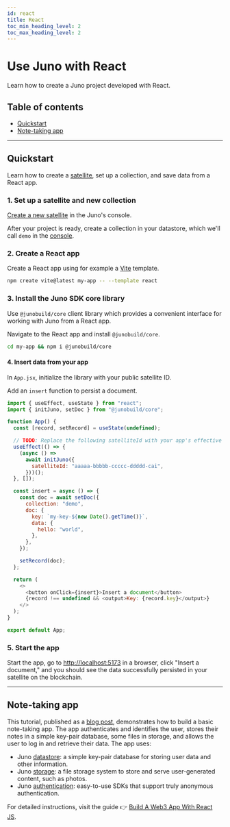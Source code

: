 ```yaml
---
id: react
title: React
toc_min_heading_level: 2
toc_max_heading_level: 2
---
```


# Use Juno with React

Learn how to create a Juno project developed with React.

## Table of contents

- [Quickstart](#quickstart)
- [Note-taking app](#note-taking-app)

---

## Quickstart

Learn how to create a [satellite], set up a collection, and save data from a React app.

### 1. Set up a satellite and new collection

[Create a new satellite](../add-juno-to-an-app/create-a-satellite.md) in the Juno's console.

After your project is ready, create a collection in your datastore, which we'll call `demo` in the [console](https://console.juno.build).

### 2. Create a React app

Create a React app using for example a [Vite](https://vitejs.dev/guide/) template.

```bash
npm create vite@latest my-app -- --template react
```

### 3. Install the Juno SDK core library

Use `@junobuild/core` client library which provides a convenient interface for working with Juno from a React app.

Navigate to the React app and install `@junobuild/core`.

```bash
cd my-app && npm i @junobuild/core
```

#### 4. Insert data from your app

In `App.jsx`, initialize the library with your public satellite ID.

Add an `insert` function to persist a document.

```javascript
import { useEffect, useState } from "react";
import { initJuno, setDoc } from "@junobuild/core";

function App() {
  const [record, setRecord] = useState(undefined);

  // TODO: Replace the following satelliteId with your app's effective satellite ID.
  useEffect(() => {
    (async () =>
      await initJuno({
        satelliteId: "aaaaa-bbbbb-ccccc-ddddd-cai",
      }))();
  }, []);

  const insert = async () => {
    const doc = await setDoc({
      collection: "demo",
      doc: {
        key: `my-key-${new Date().getTime()}`,
        data: {
          hello: "world",
        },
      },
    });

    setRecord(doc);
  };

  return (
    <>
      <button onClick={insert}>Insert a document</button>
      {record !== undefined && <output>Key: {record.key}</output>}
    </>
  );
}

export default App;
```

### 5. Start the app

Start the app, go to [http://localhost:5173](http://localhost:5173) in a browser, click "Insert a document," and you should see the data successfully persisted in your satellite on the blockchain.

---

## Note-taking app

This tutorial, published as a [blog post](/blog/build-a-web3-app-with-react-js), demonstrates how to build a basic note-taking app. The app authenticates and identifies the user, stores their notes in a simple key-pair database, some files in storage, and allows the user to log in and retrieve their data. The app uses:

- Juno [datastore](../build/datastore.md): a simple key-pair database for storing user data and other information.
- Juno [storage](../build/storage.md): a file storage system to store and serve user-generated content, such as photos.
- Juno [authentication](../build/authentication.md): easy-to-use SDKs that support truly anonymous authentication.

For detailed instructions, visit the guide 👉 [Build A Web3 App With React JS](/blog/build-a-web3-app-with-react-js).

[satellite]: ../terminology.md#satellite
